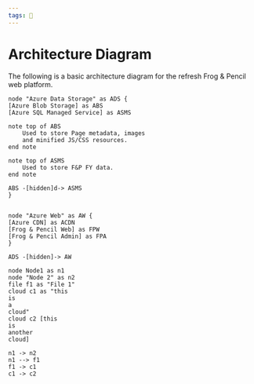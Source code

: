 ```yaml
---
tags: 🐸
---
```


# Architecture Diagram

The following is a basic architecture diagram for the refresh Frog & Pencil web platform.

```plantuml
node "Azure Data Storage" as ADS {
[Azure Blob Storage] as ABS
[Azure SQL Managed Service] as ASMS

note top of ABS
	Used to store Page metadata, images
	and minified JS/CSS resources.
end note

note top of ASMS
	Used to store F&P FY data.
end note

ABS -[hidden]d-> ASMS
}


node "Azure Web" as AW {
[Azure CDN] as ACDN
[Frog & Pencil Web] as FPW
[Frog & Pencil Admin] as FPA
}

ADS -[hidden]-> AW
```

```plantuml
node Node1 as n1
node "Node 2" as n2
file f1 as "File 1"
cloud c1 as "this
is
a
cloud"
cloud c2 [this
is
another
cloud]

n1 -> n2
n1 --> f1
f1 -> c1
c1 -> c2
```